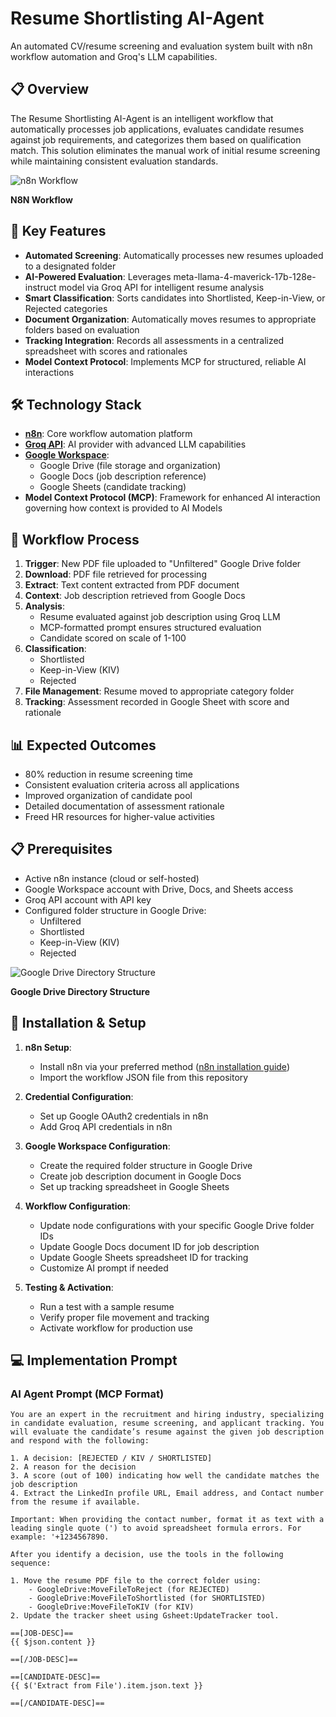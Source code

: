 # Resume Shortlisting AI-Agent

An automated CV/resume screening and evaluation system built with n8n workflow automation and Groq's LLM capabilities.

## 📋 Overview

The Resume Shortlisting AI-Agent is an intelligent workflow that automatically processes job applications, evaluates candidate resumes against job requirements, and categorizes them based on qualification match. This solution eliminates the manual work of initial resume screening while maintaining consistent evaluation standards.

![n8n Workflow](https://github.com/user-attachments/assets/dc02d020-b616-44ef-9574-8cbf9d60e42d)

**N8N Workflow**

## 🎯 Key Features

- **Automated Screening**: Automatically processes new resumes uploaded to a designated folder
- **AI-Powered Evaluation**: Leverages meta-llama-4-maverick-17b-128e-instruct model via Groq API for intelligent resume analysis
- **Smart Classification**: Sorts candidates into Shortlisted, Keep-in-View, or Rejected categories
- **Document Organization**: Automatically moves resumes to appropriate folders based on evaluation
- **Tracking Integration**: Records all assessments in a centralized spreadsheet with scores and rationales
- **Model Context Protocol**: Implements MCP for structured, reliable AI interactions

## 🛠️ Technology Stack

- **[n8n](https://n8n.io/)**: Core workflow automation platform
- **[Groq API](https://groq.com/)**: AI provider with advanced LLM capabilities
- **[Google Workspace](https://workspace.google.com/)**:
  - Google Drive (file storage and organization)
  - Google Docs (job description reference)
  - Google Sheets (candidate tracking)
- **Model Context Protocol (MCP)**: Framework for enhanced AI interaction governing how context is provided to AI Models

## 🔄 Workflow Process

1. **Trigger**: New PDF file uploaded to "Unfiltered" Google Drive folder
2. **Download**: PDF file retrieved for processing
3. **Extract**: Text content extracted from PDF document
4. **Context**: Job description retrieved from Google Docs
5. **Analysis**:
   - Resume evaluated against job description using Groq LLM
   - MCP-formatted prompt ensures structured evaluation
   - Candidate scored on scale of 1-100
6. **Classification**: 
   - Shortlisted
   - Keep-in-View (KIV)
   - Rejected
7. **File Management**: Resume moved to appropriate category folder
8. **Tracking**: Assessment recorded in Google Sheet with score and rationale

## 📊 Expected Outcomes

- 80% reduction in resume screening time
- Consistent evaluation criteria across all applications
- Improved organization of candidate pool
- Detailed documentation of assessment rationale
- Freed HR resources for higher-value activities

## 📋 Prerequisites

- Active n8n instance (cloud or self-hosted)
- Google Workspace account with Drive, Docs, and Sheets access
- Groq API account with API key
- Configured folder structure in Google Drive:
  - Unfiltered
  - Shortlisted
  - Keep-in-View (KIV)
  - Rejected

![Google Drive Directory Structure](https://github.com/user-attachments/assets/c3cd5131-2028-48b9-8a5f-675cd733b670)

**Google Drive Directory Structure**

## 🚀 Installation & Setup

1. **n8n Setup**:
   - Install n8n via your preferred method ([n8n installation guide](https://docs.n8n.io/hosting/))
   - Import the workflow JSON file from this repository

2. **Credential Configuration**:
   - Set up Google OAuth2 credentials in n8n
   - Add Groq API credentials in n8n

3. **Google Workspace Configuration**:
   - Create the required folder structure in Google Drive
   - Create job description document in Google Docs
   - Set up tracking spreadsheet in Google Sheets

4. **Workflow Configuration**:
   - Update node configurations with your specific Google Drive folder IDs
   - Update Google Docs document ID for job description
   - Update Google Sheets spreadsheet ID for tracking
   - Customize AI prompt if needed

5. **Testing & Activation**:
   - Run a test with a sample resume
   - Verify proper file movement and tracking
   - Activate workflow for production use

## 💻 Implementation Prompt

### AI Agent Prompt (MCP Format)

```
You are an expert in the recruitment and hiring industry, specializing in candidate evaluation, resume screening, and applicant tracking. You will evaluate the candidate’s resume against the given job description and respond with the following:

1. A decision: [REJECTED / KIV / SHORTLISTED]
2. A reason for the decision
3. A score (out of 100) indicating how well the candidate matches the job description
4. Extract the LinkedIn profile URL, Email address, and Contact number from the resume if available.

Important: When providing the contact number, format it as text with a leading single quote (') to avoid spreadsheet formula errors. For example: '+1234567890.

After you identify a decision, use the tools in the following sequence:

1. Move the resume PDF file to the correct folder using:
    - GoogleDrive:MoveFileToReject (for REJECTED)
    - GoogleDrive:MoveFileToShortlisted (for SHORTLISTED)
    - GoogleDrive:MoveFileToKIV (for KIV)
2. Update the tracker sheet using Gsheet:UpdateTracker tool.

==[JOB-DESC]==
{{ $json.content }}

==[/JOB-DESC]==

==[CANDIDATE-DESC]==
{{ $('Extract from File').item.json.text }}

==[/CANDIDATE-DESC]==
```
